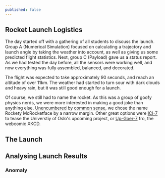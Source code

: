 ```yaml
---
published: false
---
```

## Rocket Launch Logistics
The day started off with a gathering of all students to discuss the launch. Group A (Numerical Simulation) focused on calculating a trajectory and launch angle by taking the weather into account, as well as giving us some predicted flight statistics. Next, group C (Payload) gave us a status report. As we had tested the day before, all the sensors were working well, and now everything was fully assembled, balanced, and decorated.

The flight was expected to take approximately 90 seconds, and reach an altitude of over 11km. The weather had started to turn sour with dark clouds and heavy rain, but it was still good enough for a launch.

Of course, we still had to name the rocket. As this was a group of  goofy physics nerds, we were more interested in making a good joke than anything else. [Unencumbered](https://www.theguardian.com/environment/2016/apr/17/boaty-mcboatface-wins-poll-to-name-polar-research-vessel) by [common sense](http://www.bbc.com/news/uk-36225652), we chose the name Rockety McRocketface by a narrow margin. Other great options were [ICI-7](https://www.mn.uio.no/fysikk/english/research/projects/ici/) to tease the Universtiy of Oslo's upcoming project, or [Up-Goer-7](https://xkcd.com/1133/) fro, the webcomic XKCD.

## The Launch


## Analysing Launch Results
### Anomaly